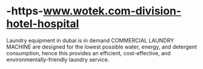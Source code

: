 # -https-www.wotek.com-division-hotel-hospital
Laundry equipment in dubai is in demand COMMERCIAL LAUNDRY MACHINE are designed for the lowest possible water, energy, and detergent consumption, hence this provides an efficient, cost-effective, and environmentally-friendly laundry service.
